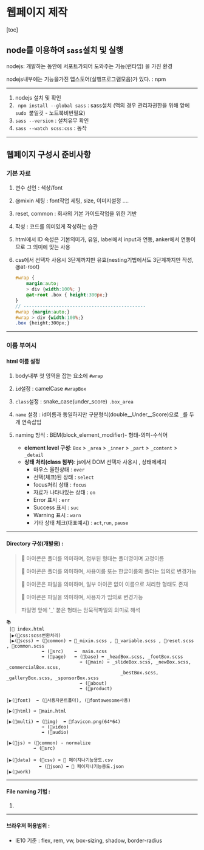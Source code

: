 # 웹페이지 제작

[toc]



## node를 이용하여 `sass`설치 및 실행

nodejs: 개발하는 동안에 서포트가되어 도와주는 기능(런타임) 을 가진 환경

nodejs내부에는 기능을가진 앱스토어(실행프로그램모음)가 있다. : npm

---

1. nodejs 설치 및 확인 
2. ` npm install --global sass`  : sass설치 (맥의 경우 관리자권한을 위해 앞에 `sudo `붙일것 - 노트북비번필요)
3. ` sass --version `  : 설치유무 확인
4. `sass --watch scss:css` : 동작

---

## 웹페이지 구성시 준비사항

### 기본 자료 

   1. 변수 선언 : 색상/font 
   2. @mixin 세팅 : font작업 세팅, size, 이미지설정 ....
   3. reset, common : 회사의 기본 가이드작업을 위한 기반 

2. 작성 : 코드를 의미있게 작성하는 습관

3. html에서 ID 속성은 기본의미가, 유일, label에서 input과 연동, anker에서 연동이므로 그 의미에 맞는 사용

4. css에서 선택자 사용시 3단계까지만 유효(nesting기법에서도 3단계까지만 작성, @at-root)

   ``` scss
   #wrap {
       margin:auto;
       > div {width:100%; }
       @at-root .box { height:300px;}
   }   
   // ---------------------------------------------
   #wrap {margin:auto;}
   #wrap > div {width:100%;}
   .box {height;300px;}
   ```
   
---

### 이름 부여시

#### html 이름 설정

   1. body내부 첫 영역을 잡는 요소에 `#wrap`
   
   2. `id`설정 : camelCase `#wrapBox`
   
   3. `class`설정 : snake_case(under_score) `.box_area`
   
   4. `name` 설정 : id이름과 동일하지만 구분형식(double\_\_Under\_\_Score)으로 `_`를 두개 연속삽입
   
   5. naming 방식 : BEM(block_element_modifier)- 형태-의미-수식어 
       - **element level 구성**: `Box` > `_area` > `_inner` > `_part` > `_content` > `_detail`
       - **상태 처리(class 첨부)**: js에서 DOM 선택자 사용시 , 상태메세지 
         - 마우스 올린상태 : `over`
         - 선택(체크)된 상태 : `select`
         - focus처리 상태 : `focus`
         - 자료가 나타나있는 상태 :  `on`
         - Error 표시 : `err`
         - Success 표시 : `suc`
         - Warning 표시 : `warn`
         - 기타 상태 체크(대표예시) : `act`,`run`, `pause`

---

#### Directory 구성(개발용) :

> 📂 아이콘은 폴더를 의미하며, 첨부된 형태는 폴더명이며 고정이름
>
> 💼 아이콘은 폴더를 의미하며, 사용이름 또는 한글이름의 폴더는 임의로 변경가능 
>
> 📙 아이콘은 파일을 의미하며, 일부 아이콘 없이 이름으로 처리한 형태도 존재
>
> 📜 아이콘은 파일을 의미하며, 사용자가 임의로 변경가능
>
> 파일명 앞에 '_' 붙은 형태는 암묵적파일의 의미로 해석

```
📚
 |📙 index.html
 |▶(📂css:scss변환처리)
 |▶(📂scss) ➡ (📂common) ➡ 📙_mixin.scss , 📙_variable.scss , 📙reset.scss , 📙common.scss
             ➡ (📂src)    ➡  main.scss  
             ➡ (📂page)   ➡ (📂base) ➡ _headBox.scss, _footBox.scss
           			       ➡ (📂main) ➡ _slideBox.scss, _newBox.scss, _commercialBox.scss,
           			                      _bestBox.scss, _galleryBox.scss, _sponsorBox.scss
                           ➡ (📂about)
                           ➡ (📂product)

|▶(📂font)  ➡ (💼사용자폰트폴더), (💼fontawesome사용)

|▶(📂html) ➡ 📙main.html

|▶(📂multi) ➡ (📂img)  ➡ 📜favicon.png(64*64)
             ➡ (📂video)
             ➡ (📂audio)
             
|▶(📂js) ➡ (📂common) - normalize
          ➡ (📂src)
          
|▶(📂data) ➡ (📂csv) ➡ 📜 페이지나기능용도.csv 
            ➡ (📂json) ➡ 📜 페이지나기능용도.json
|▶(📂work)

```



---

#### File naming 기법  :

1. 

---

#### 브라우저 허용범위 :

- IE10 기준 : flex, rem, vw, box-sizing, shadow, border-radius

​       





















